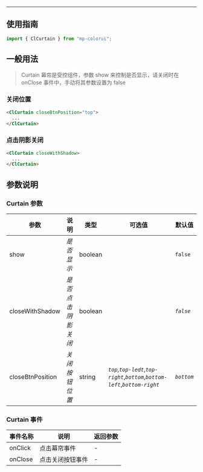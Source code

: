 ---

## 使用指南

```js
import { ClCurtain } from "mp-colorui";
```

## 一般用法

> Curtain 幕帘是受控组件，参数 show 来控制是否显示，请关闭时在 onClose 事件中，手动将其参数设置为 false

### 关闭位置

```html
<ClCurtain closeBtnPosition="top">
  ...
</ClCurtain>
```

### 点击阴影关闭

```html
<ClCurtain closeWithShadow>
  ...
</ClCurtain>
```

## 参数说明

### Curtain 参数

| 参数             | 说明               | 类型    | 可选值                                                                         | 默认值     |
| ---------------- | ------------------ | ------- | ------------------------------------------------------------------------------ | ---------- |
| show             | _是否显示_         | boolean |                                                                                | `false`    |
| closeWithShadow  | _是否点击阴影关闭_ | boolean |                                                                                | _`false`_  |
| closeBtnPosition | _关闭按钮位置_     | string  | _`top`_,_`top-ledt`_,_`top-right`_,_`bottom`_,_`bottom-left`_,_`bottom-right`_ | _`bottom`_ |

### Curtain 事件

| 事件名称 | 说明             | 返回参数 |
| -------- | ---------------- | -------- |
| onClick  | 点击幕帘事件     | -        |
| onClose  | 点击关闭按钮事件 | -        |

<FloatPhone url="https://yinliangdream.github.io/mp-colorui-h5-demo/#/pages/components/curtain/index" />
